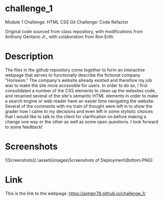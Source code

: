 # challenge_1
Module 1 Challenge: HTML CSS Git Challenge: Code Refactor

Original code sourced from class repository, with modifications from Anthony Geritano Jr., with colaboration from Ron Erlih.

# Description

The files in the github repository come together to form an interactive webpage that serves to functionally describe the fictional company "Horiseon." The company's website already existed and therefore my job was to make the site more accessible for users.  In order to do so, I first consolidated a number of the CSS elements to clean up the websites code, and renamed several of the site's semantic HTML elements in order to make a search engine or web reader have an easier time navigating the website. Several of the comments with my train of thought were left in to show the grader how I came to my decisions and even left in some stylistic choices that I would like to talk to the client for clarification on before making a change one way or the other as well as some open questions.  I look forward to some feedback!

# Screenshots

![Screenshots](.\assets\images\Screenshots of Deployment\Bottom.PNG)

# Link

This is the link to the webpage: https://antger78.github.io/challenge_1/


